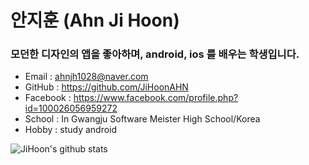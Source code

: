 
# 안지훈 (Ahn Ji Hoon) 
### 모던한 디자인의 앱을 좋아하며, android, ios 를 배우는 학생입니다.
- Email : ahnjh1028@naver.com
- GitHub : https://github.com/JiHoonAHN
- Facebook : https://www.facebook.com/profile.php?id=100026056959272
- School : In Gwangju Software Meister High School/Korea
- Hobby : study android

![JiHoon's github stats](https://github-readme-stats.vercel.app/api?username=JiHoonAHN&show_icons=true&theme=tokyonight)



